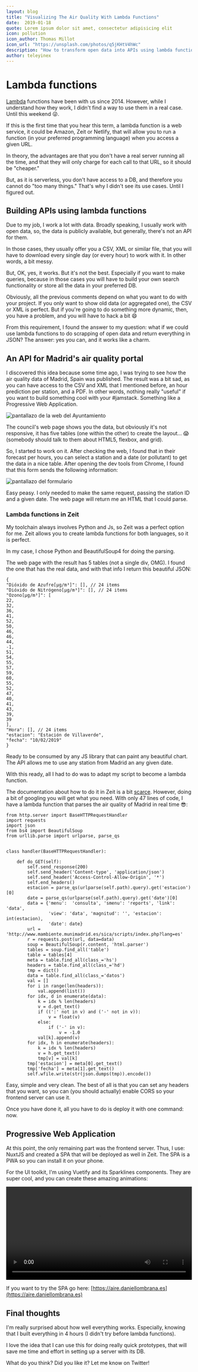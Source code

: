 ```yaml
---
layout: blog
title: "Visualizing The Air Quality With Lambda Functions"
date:  2019-01-18 
quote: Lorem ipsum dolor sit amet, consectetur adipisicing elit
icon: pollution
icon_author: Thomas Millot
icon_url: "https://unsplash.com/photos/q5jKHtV4hWc"
description: "How to transform open data into APIs using lambda functions"
author: teleyinex
---
```


# Lambda functions

[Lambda](https://en.wikipedia.org/wiki/AWS_Lambda) functions have been with us since 2014.
However, while I understand how they work, I didn't find a way to use them in a real case. Until this weekend :stuck_out_tongue_winking_eye:.

If this is the first time that you hear this term, a lambda function is a web
service, it could be Amazon, Zeit or Netlify, that will allow you to run a
function (in your preferred programming language) when you access a given URL.

In theory, the advantages are that you don't have a real server running all the
time, and that they will only charge for each call to that URL, so it should be
"cheaper."

But, as it is serverless, you don't have access to a DB, and therefore you
cannot do "too many things." That's why I didn't see its use cases. Until I
figured out.

## Building APIs using lambda functions

Due to my job, I work a lot with data. Broadly speaking, I usually work with
open data, so, the data is publicly available, but generally, there's not an API
for them.

In those cases, they usually offer you a CSV, XML or similar file, that you will
have to download every single day (or every hour) to work with it. In other
words, a bit messy.

But, OK, yes, it works. But it's not the best. Especially if you want to make
queries, because in those cases you will have to build your own search
functionality or store all the data in your preferred DB.

Obviously, all the previous comments depend on what you want to do with your
project. If you only want to show old data (or aggregated one), the CSV or XML
is perfect. But if you're going to do something more dynamic, then, you have a
problem, and you will  have to hack a bit :smile:

From this requirement, I found the answer to my question: what if we could use
lambda functions to do scrapping of open data and return everything in JSON?
The answer: yes you can, and it works like a charm.

## An API for Madrid's air quality portal

I discovered this idea because some time ago, I was trying to see how the air
quality data of Madrid, Spain was published. The result was a bit sad, as you
can have access to the CSV and XML that I mentioned before, an hour prediction
per station, and a PDF. In other words, nothing really "useful" if you want to
build something cool with your #jamstack. Something like a Progressive Web
Application.

![pantallazo de la web del Ayuntamiento](/assets/img/blog/aire1.png)

The council's web page shows you the data, but obviously it's not responsive, it
has five tables (one within the other) to create the layout... :scream:
(somebody should talk to them about HTML5, flexbox, and grid).

So, I started to work on it. After checking the web, I found that in their forecast per hours, you can select a station and a date (or pollutant) to get the data in
a nice table. After opening the dev tools from Chrome, I found that this form
sends the following information:

![pantallazo del formulario](/assets/img/blog/form.png)

Easy peasy. I only needed to make the same request, passing the station ID and a
given date. The web page will return me an HTML that I could parse. 

### Lambda functions in Zeit

My toolchain always involves Python and Js, so Zeit was a perfect option for
me. Zeit allows you to create lambda functions for both languages, so it is
perfect.

In my case, I chose Python and BeautifulSoup4 for doing the parsing.

The web page with the result has 5 tables (not a single div, OMG). I found the one that has the real data, and with that info I return this beautiful JSON:

```
{
"Dióxido de Azufre[µg/m³]": [], // 24 items
"Dióxido de Nitrógeno[µg/m³]": [], // 24 items
"Ozono[µg/m³]": [
22,
32,
36,
41,
52,
50,
46,
46,
44,
-1,
51,
54,
55,
57,
59,
60,
55,
52,
47,
40,
41,
43,
39,
39
],
"Hora": [], // 24 items
"estacion": "Estación de Villaverde",
"fecha": "10/02/2019"
}
```

Ready to be consumed by any JS library that can paint any beautiful chart. The API allows me to use any station from Madrid an any given date.

With this ready, all I had to do was to adapt my script to become a lambda
function.

The documentation about how to do it in Zeit is a bit [scarce](https://zeit.co/examples/python). However, doing a bit of googling you will get what you need.
With only 47 lines of code, I have a lambda function that parses the air quality
of Madrid in real time :sunglasses::

```
from http.server import BaseHTTPRequestHandler
import requests
import json
from bs4 import BeautifulSoup
from urllib.parse import urlparse, parse_qs


class handler(BaseHTTPRequestHandler):

    def do_GET(self):
        self.send_response(200)
        self.send_header('Content-type', 'application/json')
        self.send_header('Access-Control-Allow-Origin', '*')
        self.end_headers()
        estacion = parse_qs(urlparse(self.path).query).get('estacion')[0]
        date = parse_qs(urlparse(self.path).query).get('date')[0]
        data = {'menu':  'consulta', 'smenu': 'reports', 'link': 'data',
                'view': 'data', 'magnitud': '', 'estacion': int(estacion),
                'date': date}
        url = 'http://www.mambiente.munimadrid.es/sica/scripts/index.php?lang=es'
        r = requests.post(url, data=data)
        soup = BeautifulSoup(r.content, 'html.parser')
        tables = soup.find_all('table')
        table = tables[4]
        meta = table.find_all(class_='hs')
        headers = table.find_all(class_='hd')
        tmp = dict()
        data = table.find_all(class_='datos')
        val = []
        for i in range(len(headers)):
            val.append(list())
        for idx, d in enumerate(data):
            k = idx % len(headers)
            v = d.get_text()
            if ((':' not in v) and ('-' not in v)):
                v = float(v)
            else:
                if ('-' in v):
                    v = -1.0
            val[k].append(v)
        for idx, h in enumerate(headers):
            k = idx % len(headers)
            v = h.get_text()
            tmp[v] = val[k]
        tmp['estacion'] = meta[0].get_text()
        tmp['fecha'] = meta[1].get_text()
        self.wfile.write(str(json.dumps(tmp)).encode())
```

Easy, simple and very clean. The best of all is that you can set any headers
that you want, so you can (you should actually) enable CORS so your frontend
server can use it.

Once you have done it, all you have to do is deploy it with one command: now.

## Progressive Web Application

At this point, the only remaining part was the frontend server. Thus, I use:
NuxtJS and created a SPA that will be deployed as well in Zeit. The SPA is a
PWA so you can install it on your phone.

For the UI toolkit, I'm using Vuetify and its Sparklines components. They are
super cool, and you can create these amazing animations:

<video width="100%" controls>
  <source src="/vid/aire.mp4" type="video/mp4">
  Your browser does not support HTML5 video.
</video>

If you want to try the SPA go here: 
[https://aire.daniellombrana.es](https://aire.daniellombrana.es)

## Final thoughts

I'm really surprised about how well everything works. Especially, knowing that I
built everything in 4 hours (I didn't try before lambda functions).

I love the idea that I can use this for doing really quick prototypes, that will
save me time and effort in setting up a server with its DB.

What do you think? Did you like it? Let me know on Twitter!
